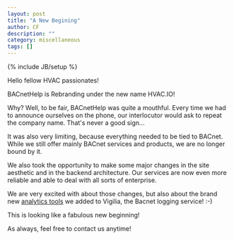 ```yaml
---
layout: post
title: "A New Begining"
author: CF
description: ""
category: miscellaneous
tags: []
---
```

{% include JB/setup %}

Hello fellow HVAC passionates!

BACnetHelp is Rebranding under the new name HVAC.IO!

Why? Well, to be fair, BACnetHelp was quite a mouthful. Every time we
had to announce ourselves on the phone, our interlocutor would ask to
repeat the company name. That's never a good sign...

It was also very limiting, because everything needed to be tied to
BACnet. While we still offer mainly BACnet services and products, we
are no longer bound by it.

We also took the opportunity to make some major changes in the site
aesthetic and in the backend architecture. Our services are now even
more reliable and able to deal with all sorts of enterprise.

We are very excited with about those changes, but also about the brand
new [analytics tools](https://hvac.io/services/vigilia#analytics) we
added to Vigilia, the Bacnet logging service! :-)

This is looking like a fabulous new beginning!

As always, feel free to contact us anytime!
